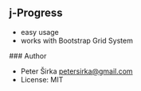 ## j-Progress

- easy usage
- works with Bootstrap Grid System

### Author

- Peter Širka <petersirka@gmail.com>
- License: MIT